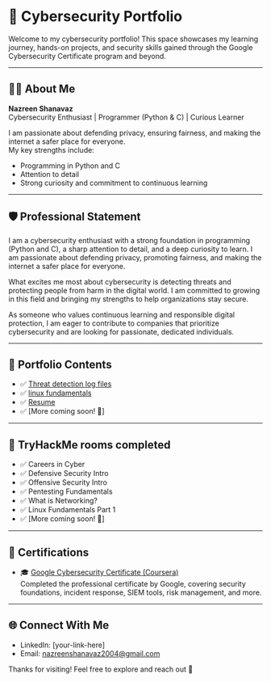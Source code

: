 # 🔐 Cybersecurity Portfolio

Welcome to my cybersecurity portfolio! This space showcases my learning journey, hands-on projects, and security skills gained through the Google Cybersecurity Certificate program and beyond.

---

## 👩‍💻 About Me

**Nazreen Shanavaz**  
Cybersecurity Enthusiast | Programmer (Python & C) | Curious Learner  

I am passionate about defending privacy, ensuring fairness, and making the internet a safer place for everyone.  
My key strengths include:

- Programming in Python and C  
- Attention to detail  
- Strong curiosity and commitment to continuous learning

---

## 🛡️ Professional Statement

I am a cybersecurity enthusiast with a strong foundation in programming (Python and C), a sharp attention to detail, and a deep curiosity to learn. I am passionate about defending privacy, promoting fairness, and making the internet a safer place for everyone.  

What excites me most about cybersecurity is detecting threats and protecting people from harm in the digital world. I am committed to growing in this field and bringing my strengths to help organizations stay secure.  

As someone who values continuous learning and responsible digital protection, I am eager to contribute to companies that prioritize cybersecurity and are looking for passionate, dedicated individuals.

---

## 📁 Portfolio Contents

- ✅ [Threat detection log files](./security-audit/)
- ✅ [linux fundamentals](./linux-permissions/)
- ✅ [Resume](./resume/)
- ✅ [More coming soon! 🚀]

---
## 📁 TryHackMe rooms completed

- ✅ Careers in Cyber
- ✅ Defensive Security Intro
- ✅ Offensive Security Intro
- ✅ Pentesting Fundamentals
- ✅ What is Networking?
- ✅ Linux Fundamentals Part 1
- ✅ [More coming soon! 🚀]

---
## 📜 Certifications

- 🎓 [Google Cybersecurity Certificate (Coursera)](https://coursera.org/share/a901d93325daf575e97bbf23493f37b4)  
  Completed the professional certificate by Google, covering security foundations, incident response, SIEM tools, risk management, and more.
---

## 🌐 Connect With Me

- LinkedIn: [your-link-here]
- Email: nazreenshanavaz2004@gmail.com

Thanks for visiting! Feel free to explore and reach out 🌟
